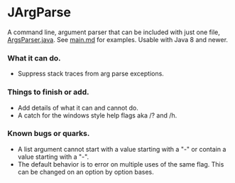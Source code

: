 # JArgParse
A command line, argument parser that can be included with just one file, [ArgsParser.java](src/ArgsParser.java). See [main.md](docs/main.md) for examples. Usable with Java 8 and newer.


### What it can do.
 - Suppress stack traces from arg parse exceptions.

### Things to finish or add.
 - Add details of what it can and cannot do.
 - A catch for the windows style help flags aka /? and /h.

### Known bugs or quarks.
 - A list argument cannot start with a value starting with a "-" or contain a value starting with a "-".
 - The default behavior is to error on multiple uses of the same flag. This can be changed on an option by option bases.
